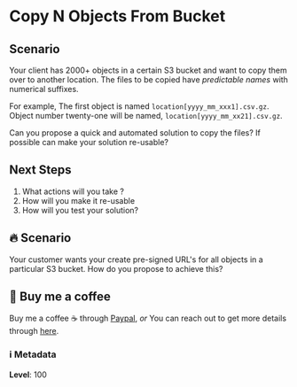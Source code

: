 # Copy N Objects From Bucket

## Scenario

Your client has 2000+ objects in a certain S3 bucket and want to copy them over to another location. The files to be copied have _predictable names_ with numerical suffixes.

For example,
The first object is named `location[yyyy_mm_xxx1].csv.gz`.
Object number twenty-one will be named, `location[yyyy_mm_xx21].csv.gz`.

Can you propose a quick and automated solution to copy the files? If possible can make your solution re-usable?

## Next Steps

1. What actions will you take ?
1. How will you make it re-usable
1. How will you test your solution?

## 🔥 Scenario

Your customer wants your create pre-signed URL's for all objects in a particular S3 bucket. How do you propose to achieve this?

## 👋 Buy me a coffee

Buy me a coffee ☕ through [Paypal](https://paypal.me/valaxy), _or_ You can reach out to get more details through [here](https://youtube.com/c/valaxytechnologies/about).

### ℹ️ Metadata

**Level**: 100

